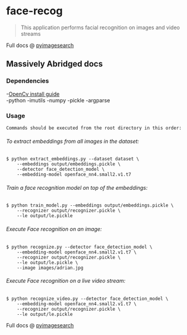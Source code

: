 # face-recog
> This application performs facial recognition on images and video streams

Full docs @ [pyimagesearch](https://www.pyimagesearch.com/2018/09/24/opencv-face-recognition/)


## Massively Abridged docs
### Dependencies 
-[OpenCv install guide](https://www.pyimagesearch.com/opencv-tutorials-resources-guides/)	
	-python
	-imutils
	-numpy
	-pickle
	-argparse
	
### Usage 

	Commands should be executed from the root directory in this order: 

###### To extract embeddings from all images in the dataset:
```
$ python extract_embeddings.py --dataset dataset \
	--embeddings output/embeddings.pickle \
	--detector face_detection_model \
	--embedding-model openface_nn4.small2.v1.t7
```

###### Train a face recognition model on top of the embeddings:
```
$ python train_model.py --embeddings output/embeddings.pickle \
	--recognizer output/recognizer.pickle \
	--le output/le.pickle
```
###### Execute Face recognition on an image:
```
$ python recognize.py --detector face_detection_model \
	--embedding-model openface_nn4.small2.v1.t7 \
	--recognizer output/recognizer.pickle \
	--le output/le.pickle \
	--image images/adrian.jpg
```

###### Execute Face recognition on a live video stream:
```
$ python recognize_video.py --detector face_detection_model \
	--embedding-model openface_nn4.small2.v1.t7 \
	--recognizer output/recognizer.pickle \
	--le output/le.pickle
```

Full docs @ [pyimagesearch](https://www.pyimagesearch.com/2018/09/24/opencv-face-recognition/)



